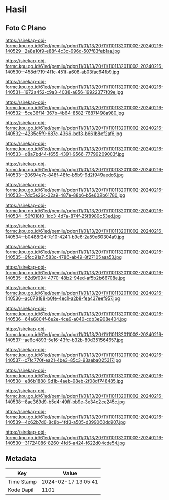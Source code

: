 # Hasil

## Foto C Plano

https://sirekap-obj-formc.kpu.go.id/61ed/pemilu/pdpr/11/01/13/20/11/1101132011002-20240216-140529--2a8a10f9-e88f-4c3c-996d-507f83feb1aa.jpg

https://sirekap-obj-formc.kpu.go.id/61ed/pemilu/pdpr/11/01/13/20/11/1101132011002-20240216-140530--458df719-4f1c-451f-a608-ab03fac64fb9.jpg

https://sirekap-obj-formc.kpu.go.id/61ed/pemilu/pdpr/11/01/13/20/11/1101132011002-20240216-140531--1972a452-c9a3-4038-a856-19922377f09e.jpg

https://sirekap-obj-formc.kpu.go.id/61ed/pemilu/pdpr/11/01/13/20/11/1101132011002-20240216-140532--5ce36f14-367b-4b64-8582-7687f498a980.jpg

https://sirekap-obj-formc.kpu.go.id/61ed/pemilu/pdpr/11/01/13/20/11/1101132011002-20240216-140532--4235e5f9-687c-4366-bdf3-b661b8ef2af6.jpg

https://sirekap-obj-formc.kpu.go.id/61ed/pemilu/pdpr/11/01/13/20/11/1101132011002-20240216-140533--d8a7bd44-f655-4391-9566-77799209003f.jpg

https://sirekap-obj-formc.kpu.go.id/61ed/pemilu/pdpr/11/01/13/20/11/1101132011002-20240216-140533--20694e7c-848f-48fc-b5b9-9d2f949aedc6.jpg

https://sirekap-obj-formc.kpu.go.id/61ed/pemilu/pdpr/11/01/13/20/11/1101132011002-20240216-140533--7dc5e26c-32a9-487e-88b6-b5e602b61780.jpg

https://sirekap-obj-formc.kpu.go.id/61ed/pemilu/pdpr/11/01/13/20/11/1101132011002-20240216-140534--50f018f0-1dc3-4d7a-874f-25f8980c53ed.jpg

https://sirekap-obj-formc.kpu.go.id/61ed/pemilu/pdpr/11/01/13/20/11/1101132011002-20240216-140534--b0488f24-7e10-4241-b9e6-2a59e60304a9.jpg

https://sirekap-obj-formc.kpu.go.id/61ed/pemilu/pdpr/11/01/13/20/11/1101132011002-20240216-140535--9fcc91a7-583c-4786-ab49-8f27105aaa53.jpg

https://sirekap-obj-formc.kpu.go.id/61ed/pemilu/pdpr/11/01/13/20/11/1101132011002-20240216-140535--62d9f094-4770-48b2-94ed-af5b2b66708e.jpg

https://sirekap-obj-formc.kpu.go.id/61ed/pemilu/pdpr/11/01/13/20/11/1101132011002-20240216-140536--ac078188-b0fe-4ec1-a2b8-fea437eef957.jpg

https://sirekap-obj-formc.kpu.go.id/61ed/pemilu/pdpr/11/01/13/20/11/1101132011002-20240216-140536--64a6804f-6e2e-4ce9-a040-cdb3e908e404.jpg

https://sirekap-obj-formc.kpu.go.id/61ed/pemilu/pdpr/11/01/13/20/11/1101132011002-20240216-140537--ae6c4893-5e16-43fc-b32b-80d351564657.jpg

https://sirekap-obj-formc.kpu.go.id/61ed/pemilu/pdpr/11/01/13/20/11/1101132011002-20240216-140537--c7fc770f-ea21-4be3-85c3-93aeba025317.jpg

https://sirekap-obj-formc.kpu.go.id/61ed/pemilu/pdpr/11/01/13/20/11/1101132011002-20240216-140538--e86b1888-9d1b-4aeb-98eb-2f08df748485.jpg

https://sirekap-obj-formc.kpu.go.id/61ed/pemilu/pdpr/11/01/13/20/11/1101132011002-20240216-140538--8ae369d9-b5d4-49ff-bb9e-3e34c2ce245c.jpg

https://sirekap-obj-formc.kpu.go.id/61ed/pemilu/pdpr/11/01/13/20/11/1101132011002-20240216-140539--4c62b7d0-8c8b-4fd3-a505-d399060dd907.jpg

https://sirekap-obj-formc.kpu.go.id/61ed/pemilu/pdpr/11/01/13/20/11/1101132011002-20240216-140530--31724086-8260-4fd5-a424-f622d04cde54.jpg


## Metadata

| Key        | Value               |
| ---------- | ------------------- |
| Time Stamp | 2024-02-17 13:05:41 |
| Kode Dapil | 1101                |



